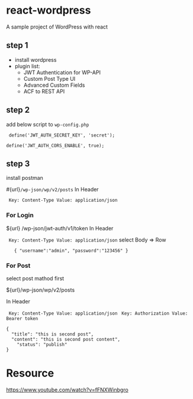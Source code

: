 # react-wordpress
A sample project of WordPress with react

## step 1
- install wordpress
- plugin list:
  - JWT Authentication for WP-API
  - Custom Post Type UI
  - Advanced Custom Fields
  - ACF to REST API
## step 2
add below script to `wp-config.php`

`
define('JWT_AUTH_SECRET_KEY', 'secret');`

`define('JWT_AUTH_CORS_ENABLE', true);`

## step 3
install postman

#{url}`/wp-json/wp/v2/posts`
In Header

` Key: Content-Type
Value: application/json`

### For Login
${url} /wp-json/jwt-auth/v1/token
In Header

` Key: Content-Type
Value: application/json`
select Body => Row



`   {
	    "username":"admin",
	    "password":"123456"
    }`
### For Post

select post mathod first

${url}/wp-json/wp/v2/posts

In Header

` Key: Content-Type
Value: application/json`
` Key: Authorization
Value: Bearer token`



    {
      "title": "this is second post",
      "content": "this is second post content",
    	"status": "publish"
    }
    

# Resource
https://www.youtube.com/watch?v=fFNXWinbgro
